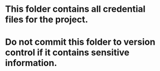 # This folder contains all credential files for the project.
# Do not commit this folder to version control if it contains sensitive information.

